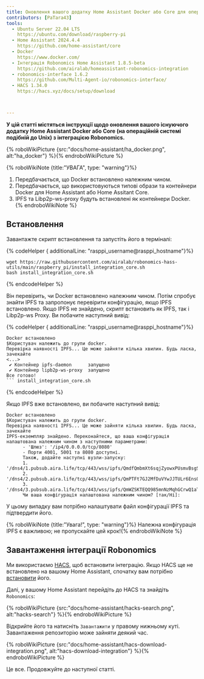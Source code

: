 ```yaml
---
title: Оновлення вашого додатку Home Assistant Docker або Core для операційної системи подібної до Unix
contributors: [PaTara43]
tools:
  - Ubuntu Server 22.04 LTS
    https://ubuntu.com/download/raspberry-pi
  - Home Assistant 2024.4.4
    https://github.com/home-assistant/core
  - Docker
    https://www.docker.com/
  - Інтеграція Robonomics Home Assistant 1.8.5-beta
    https://github.com/airalab/homeassistant-robonomics-integration
  - robonomics-interface 1.6.2
    https://github.com/Multi-Agent-io/robonomics-interface/
  - HACS 1.34.0
    https://hacs.xyz/docs/setup/download



---
```


**У цій статті містяться інструкції щодо оновлення вашого існуючого додатку Home Assistant Docker або Core (на операційній системі подібній до Unix) з інтеграцією Robonomics.**

{% roboWikiPicture {src:"docs/home-assistant/ha_docker.png", alt:"ha_docker"} %}{% endroboWikiPicture %}

{% roboWikiNote {title:"УВАГА", type: "warning"}%}
  1. Передбачається, що Docker встановлено належним чином.
  2. Передбачається, що використовуються типові образи та контейнери Docker для Home Assistant або Home Assitant Core.
  3. IPFS та Libp2p-ws-proxy будуть встановлені як контейнери Docker.
{% endroboWikiNote %}


## Встановлення

Завантажте скрипт встановлення та запустіть його в терміналі:

{% codeHelper { additionalLine: "rasppi_username@rasppi_hostname"}%}

```shell
wget https://raw.githubusercontent.com/airalab/robonomics-hass-utils/main/raspberry_pi/install_integration_core.sh
bash install_integration_core.sh
```

{% endcodeHelper %}

Він перевірить, чи Docker встановлено належним чином. Потім спробує знайти IPFS та запропонує перевірити конфігурацію, якщо IPFS встановлено. Якщо IPFS не знайдено, скрипт встановить як IPFS, так і Libp2p-ws Proxy. Ви побачите наступний вивід:

{% codeHelper { additionalLine: "rasppi_username@rasppi_hostname"}%}

```shell
Docker встановлено
$Користувач належить до групи docker.
Перевірка наявності IPFS... Це може зайняти кілька хвилин. Будь ласка, зачекайте
<...>
 ✔ Контейнер ipfs-daemon      запущено
 ✔ Контейнер lipb2p-ws-proxy  запущено
Все готово!
``` install_integration_core.sh
```

{% endcodeHelper %}

Якщо IPFS вже встановлено, ви побачите наступний вивід:
```shell
Docker встановлено
$Користувач належить до групи docker.
Перевірка наявності IPFS... Це може зайняти кілька хвилин. Будь ласка, зачекайте
IPFS-екземпляр знайдено. Переконайтеся, що ваша конфігурація налаштована належним чином з наступними параметрами:
      - 'Шлюз': '/ip4/0.0.0.0/tcp/8080'
      - Порти 4001, 5001 та 8080 доступні.
      Також, додайте наступні вузли-запуску:
      1. '/dns4/1.pubsub.aira.life/tcp/443/wss/ipfs/QmdfQmbmXt6sqjZyowxPUsmvBsgSGQjm4VXrV7WGy62dv8'
      2. '/dns4/2.pubsub.aira.life/tcp/443/wss/ipfs/QmPTFt7GJ2MfDuVYwJJTULr6EnsQtGVp8ahYn9NSyoxmd9'
      3. '/dns4/3.pubsub.aira.life/tcp/443/wss/ipfs/QmWZSKTEQQ985mnNzMqhGCrwQ1aTA6sxVsorsycQz9cQrw'
      Чи ваша конфігурація налаштована належним чином? [так/Ні]:

```
У цьому випадку вам потрібно налаштувати файл конфігурації IPFS та підтвердити його.

{% roboWikiNote {title:"Увага!", type: "warning"}%} Належна конфігурація IPFS є важливою; не пропускайте цей крок!{% endroboWikiNote %}

## Завантаження інтеграції Robonomics

Ми використаємо [HACS](https://hacs.xyz/), щоб встановити інтеграцію. Якщо HACS ще не встановлено на вашому Home Assistant, спочатку вам потрібно [встановити](https://hacs.xyz/docs/setup/download/) його.

Далі, у вашому Home Assistant перейдіть до HACS та знайдіть `Robonomics`:

{% roboWikiPicture {src:"docs/home-assistant/hacks-search.png", alt:"hacks-search"} %}{% endroboWikiPicture %}

Відкрийте його та натисніть `Завантажити` у правому нижньому куті. Завантаження репозиторію може зайняти деякий час.

{% roboWikiPicture {src:"docs/home-assistant/hacs-download-integration.png", alt:"hacs-download-integration"} %}{% endroboWikiPicture %}

Це все. Продовжуйте до наступної статті.